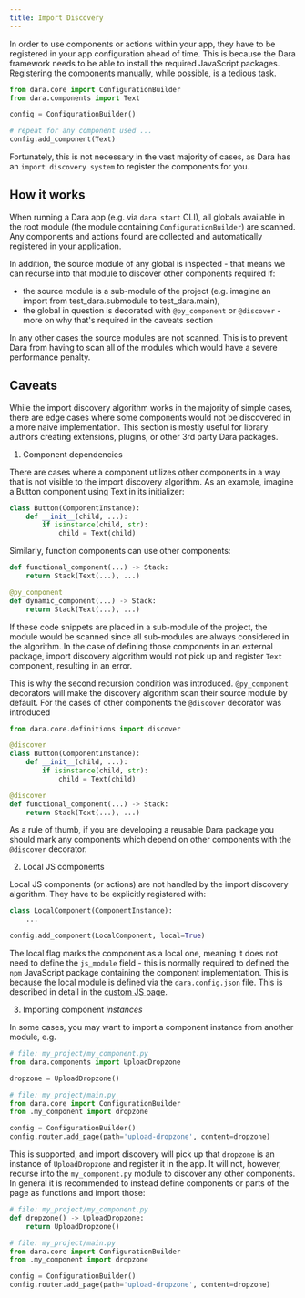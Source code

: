 ```yaml
---
title: Import Discovery
---
```


In order to use components or actions within your app, they have to be registered in your app configuration ahead of time. This is because the Dara framework needs to be able to install the required JavaScript packages. Registering the components manually, while possible, is a tedious task.

```python
from dara.core import ConfigurationBuilder
from dara.components import Text

config = ConfigurationBuilder()

# repeat for any component used ...
config.add_component(Text)
```

Fortunately, this is not necessary in the vast majority of cases, as Dara has an `import discovery system` to register the components for you.

## How it works

When running a Dara app (e.g. via `dara start` CLI), all globals available in the root module (the module containing `ConfigurationBuilder`) are scanned. Any components and actions found are collected and automatically registered in your application.

In addition, the source module of any global is inspected - that means we can recurse into that module to discover other components required if:

- the source module is a sub-module of the project (e.g. imagine an import from test_dara.submodule to test_dara.main),
- the global in question is decorated with `@py_component` or `@discover` - more on why that's required in the caveats section

In any other cases the source modules are not scanned. This is to prevent Dara from having to scan all of the modules which would have a severe performance penalty.

## Caveats

While the import discovery algorithm works in the majority of simple cases, there are edge cases where some components would not be discovered in a more naive implementation. This section is mostly useful for library authors creating extensions, plugins, or other 3rd party Dara packages.

1. Component dependencies

There are cases where a component utilizes other components in a way that is not visible to the import discovery algorithm. As an example, imagine a Button component using Text in its initializer:

```python
class Button(ComponentInstance):
    def __init__(child, ...):
        if isinstance(child, str):
            child = Text(child)
```

Similarly, function components can use other components:

```python
def functional_component(...) -> Stack:
    return Stack(Text(...), ...)

@py_component
def dynamic_component(...) -> Stack:
    return Stack(Text(...), ...)
```

If these code snippets are placed in a sub-module of the project, the module would be scanned since all sub-modules are always considered in the algorithm.
In the case of defining those components in an external package, import discovery algorithm would not pick up and register `Text` component, resulting in an error.

This is why the second recursion condition was introduced. `@py_component` decorators will make the discovery algorithm scan their source module by default. For the cases of other components the `@discover` decorator was introduced

```python
from dara.core.definitions import discover

@discover
class Button(ComponentInstance):
    def __init__(child, ...):
        if isinstance(child, str):
            child = Text(child)

@discover
def functional_component(...) -> Stack:
    return Stack(Text(...), ...)
```

As a rule of thumb, if you are developing a reusable Dara package you should mark any components which depend on other components with the `@discover` decorator.

2. Local JS components

Local JS components (or actions) are not handled by the import discovery algorithm. They have to be explicitly registered with:

```python
class LocalComponent(ComponentInstance):
    ...

config.add_component(LocalComponent, local=True)
```

The local flag marks the component as a local one, meaning it does not need to define the `js_module` field - this is normally required to defined the `npm` JavaScript package containing the component implementation. This is because the local module is defined via the `dara.config.json` file. This is described in detail in the [custom JS page](./custom-js.mdx).

3. Importing component *instances*

In some cases, you may want to import a component instance from another module, e.g.

```python
# file: my_project/my_component.py
from dara.components import UploadDropzone

dropzone = UploadDropzone()

# file: my_project/main.py
from dara.core import ConfigurationBuilder
from .my_component import dropzone

config = ConfigurationBuilder()
config.router.add_page(path='upload-dropzone', content=dropzone)
```

This is supported, and import discovery will pick up that `dropzone` is an instance of `UploadDropzone` and register it in the app.
It will not, however, recurse into the `my_component.py` module to discover any other components. In general it is recommended to instead define components or parts of the page as functions and import those:

```python
# file: my_project/my_component.py
def dropzone() -> UploadDropzone:
    return UploadDropzone()

# file: my_project/main.py
from dara.core import ConfigurationBuilder
from .my_component import dropzone

config = ConfigurationBuilder()
config.router.add_page(path='upload-dropzone', content=dropzone)
```
